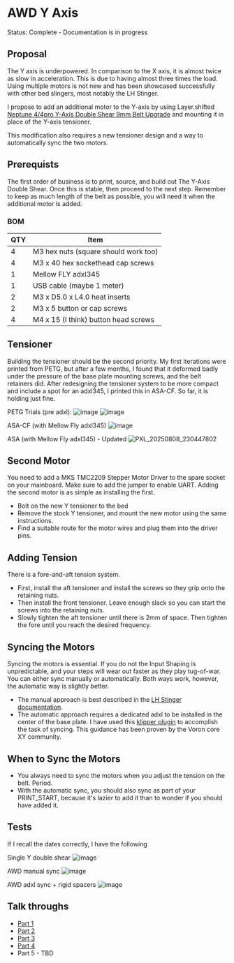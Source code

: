 # AWD Y Axis
Status: Complete - Documentation is in progress

## Proposal
The Y axis is underpowered. In comparison to the X axis, it is almost twice as slow in acceleration. This is due to having almost three times the load. Using multiple motors is not new and has been showcased successfully with other bed slingers, most notably the LH Stinger.

I propose to add an additional motor to the Y-axis by using Layer.shifted [Neptune 4/4pro Y-Axis Double Shear 9mm Belt Upgrade](https://www.printables.com/model/1208536-neptune-44pro-y-axis-double-shear-9mm-belt-upgrade) and mounting it in place of the Y-axis tensioner.

This modification also requires a new tensioner design and a way to automatically sync the two motors.

## Prerequists
The first order of business is to print, source, and build out The Y-Axis Double Shear. Once this is stable, then proceed to the next step. Remember to keep as much length of the belt as possible, you will need it when the additional motor is added.

### BOM
| QTY |  Item |
|-----|------------|
| 4 | M3 hex nuts (square should work too) |
| 4 | M3 x 40 hex sockethead cap screws |
| 1 | Mellow FLY adxl345 |
| 1 | USB cable (maybe 1 meter) |
| 2 | M3 x D5.0 x L4.0 heat inserts |
| 2 | M3 x 5 button or cap screws |
| 4 | M4 x 15 (I think) button head screws |

## Tensioner
Building the tensioner should be the second priority. My first iterations were printed from PETG, but after a few months, I found that it deformed badly under the pressure of the base plate mounting screws, and the belt retainers did. After redesigning the tensioner system to be more compact and include a spot for an adxl345, I printed this in ASA-CF. So far, it is holding just fine.

PETG Trials (pre adxl):
![image](https://github.com/user-attachments/assets/0d7da6f4-8fae-49e4-a98d-04bbaafb8e52)
![image](https://github.com/user-attachments/assets/c90b9249-b98b-47ea-a6e3-f3b157b50856)

ASA-CF (with Mellow Fly adxl345)
![image](https://github.com/user-attachments/assets/07147fa6-2a75-400a-81b3-49b518d19d3f)

ASA (with Mellow Fly adxl345) - Updated
![PXL_20250808_230447802](https://github.com/user-attachments/assets/19ac0813-5f43-4a9f-883a-129e881ef3a5)

## Second Motor
You need to add a MKS TMC2209 Stepper Motor Driver to the spare socket on your mainboard. Make sure to add the jumper to enable UART.
Adding the second motor is as simple as installing the first. 
- Bolt on the new Y tensioner to the bed
- Remove the stock Y tensioner, and mount the new motor using the same instructions.
- Find a suitable route for the motor wires and plug them into the driver pins.

## Adding Tension
There is a fore-and-aft tension system. 
- First, install the aft tensioner and install the screws so they grip onto the retaining nuts.
- Then install the front tensioner. Leave enough slack so you can start the screws into the retaining nuts.
- Slowly tighten the aft tensioner until there is 2mm of space. Then tighten the fore until you reach the desired frequency.

## Syncing the Motors
Syncing the motors is essential. If you do not the Input Shaping is unpredictable, and your steps will wear out faster as they play tug-of-war. You can either sync manually or automatically. Both ways work, however, the automatic way is slightly better.
- The manual approach is best described in the [LH Stinger documentation](https://github.com/lhndo/LH-Stinger/wiki/Tuning#awd-y-stepper-motor-sync).
- The automatic approach requires a dedicated adxl to be installed in the center of the base plate. I have used this [klipper plugin](https://github.com/MRX8024/motors-sync/tree/main) to accomplish the task of syncing. This guidance has been proven by the Voron core XY community.

## When to Sync the Motors
- You always need to sync the motors when you adjust the tension on the belt. Period. 
- With the automatic sync, you should also sync as part of your PRINT_START, because it's lazier to add it than to wonder if you should have added it.

## Tests
If I recall the dates correctly, I have the following

Single Y double shear
![image](https://github.com/user-attachments/assets/1b0bd6df-1da1-4ad1-b168-aa5ab56d5f23)

AWD manual sync
![image](https://github.com/user-attachments/assets/2bd41426-43d9-4049-b6bc-10cdda9f42f9)

AWD adxl sync + rigid spacers
![image](https://github.com/user-attachments/assets/2d773b66-4a9c-44ac-9af6-8e8d28dd4aef)

## Talk throughs
- [Part 1](https://www.youtube.com/shorts/GpRsdIZC7Hs)
- [Part 2](https://youtube.com/shorts/7Iwm1x9LCUw)
- [Part 3](https://youtube.com/shorts/XBzKG74UmCE)
- [Part 4](https://youtube.com/shorts/STW_UA8tv80)
- Part 5 - TBD
